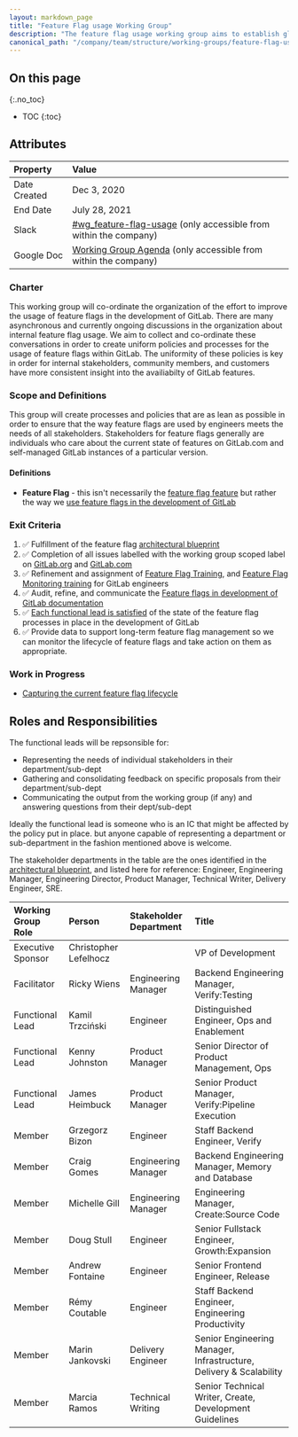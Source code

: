 ```yaml
---
layout: markdown_page
title: "Feature Flag usage Working Group"
description: "The feature flag usage working group aims to establish global policies and processes around the usage of feature flags in the development of GitLab"
canonical_path: "/company/team/structure/working-groups/feature-flag-usage/"
---
```


## On this page
{:.no_toc}

- TOC
{:toc}

## Attributes

| Property     | Value                                                                                                                  |
|:-------------|:-----------------------------------------------------------------------------------------------------------------------|
| Date Created | Dec 3, 2020 |
| End Date     | July 28, 2021 |
| Slack        | [#wg_feature-flag-usage](https://gitlab.slack.com/archives/C01GACLFVT3)      (only accessible from within the company) |
| Google Doc   | [Working Group Agenda](https://docs.google.com/document/d/1Q_GyFSMep0SXGxnNW_PgrX2Xzq6EOOx7ZFbtyR_9DvY/edit#) (only accessible from within the company)  |

### Charter

This working group will co-ordinate the organization of the effort to improve the usage of feature flags in the development of GitLab. There are many asynchronous and currently ongoing discussions in the organization about internal feature flag usage. We aim to collect and co-ordinate these conversations in order to create uniform policies and processes for the usage of feature flags within GitLab. The uniformity of these policies is key in order for internal stakeholders, community members, and customers have more consistent insight into the availiabilty of GitLab features.

### Scope and Definitions

This group will create processes and policies that are as lean as possible in order to ensure that the way feature flags are used by engineers meets the needs of all stakeholders. Stakeholders for feature flags generally are individuals who care about the current state of features on GitLab.com and self-managed GitLab instances of a particular version.

#### Definitions
* **Feature Flag** - this isn't necessarily the [feature flag feature](https://docs.gitlab.com/ee/operations/feature_flags.html) but rather the way we [use feature flags in the development of GitLab](https://docs.gitlab.com/ee/development/feature_flags/index.html)

### Exit Criteria

1. ✅ Fulfillment of the feature flag [architectural blueprint](https://docs.gitlab.com/ee/architecture/blueprints/feature_flags_development/)
1. ✅ Completion of all issues labelled with the working group scoped label on [GitLab.org](https://gitlab.com/groups/gitlab-org/-/issues?scope=all&utf8=%E2%9C%93&state=opened&label_name[]=WorkingGroup%3A%3AFeatureFlagUsage) and [GitLab.com](https://gitlab.com/groups/gitlab-com/-/issues?scope=all&utf8=%E2%9C%93&state=opened&label_name[]=WorkingGroup%3A%3AFeatureFlagUsage)
1. ✅ Refinement and assignment of [Feature Flag Training](https://gitlab.com/gitlab-com/www-gitlab-com/-/blob/80476d9861756b3a9c8a062267288f36ff6156ca/.gitlab/issue_templates/feature-flag-training.md), and [Feature Flag Monitoring training](https://gitlab.com/gitlab-com/www-gitlab-com/-/blob/80476d9861756b3a9c8a062267288f36ff6156ca/.gitlab/issue_templates/monitoring-training.md) for GitLab engineers
1. ✅ Audit, refine, and communicate the [Feature flags in development of GitLab documentation](https://docs.gitlab.com/ee/development/feature_flags/)
1. ✅ [Each functional lead is satisfied](https://gitlab.com/gitlab-org/gitlab/-/issues/336142) of the state of the feature flag processes in place in the development of GitLab
1. ✅ Provide data to support long-term feature flag management so we can monitor the lifecycle of feature flags and take action on them as appropriate.

### Work in Progress

* [Capturing the current feature flag lifecycle](https://about.gitlab.com/handbook/product-development-flow/feature-flag-lifecycle/)

## Roles and Responsibilities

The functional leads will be repsonsible for:

* Representing the needs of individual stakeholders in their department/sub-dept
* Gathering and consolidating feedback on specific proposals from their department/sub-dept
* Communicating the output from the working group (if any) and answering questions from their dept/sub-dept

Ideally the functional lead is someone who is an IC that might be affected by the policy put in place. but anyone capable of representing a department or sub-department in the fashion mentioned above is welcome.

The stakeholder departments in the table are the ones identified in the [architectural blueprint](https://docs.gitlab.com/ee/architecture/blueprints/feature_flags_development/), and listed here for reference: Engineer, Engineering Manager, Engineering Director, Product Manager, Technical Writer, Delivery Engineer, SRE.

| Working Group Role                     | Person | Stakeholder Department | Title |
|:---------------------------------------|:-------|:------|:------|
| Executive Sponsor                      | Christopher Lefelhocz |  | VP of Development           |
| Facilitator                            | Ricky Wiens | Engineering Manager | Backend Engineering Manager, Verify:Testing        |
| Functional Lead                        | Kamil Trzciński | Engineer | Distinguished Engineer, Ops and Enablement     |
| Functional Lead                        | Kenny Johnston | Product Manager | Senior Director of Product Management, Ops |
| Functional Lead                        | James Heimbuck | Product Manager | Senior Product Manager, Verify:Pipeline Execution          |
| Member                                 | Grzegorz Bizon | Engineer | Staff Backend Engineer, Verify                  |
| Member                                 | Craig Gomes | Engineering Manager | Backend Engineering Manager, Memory and Database   |
| Member                                 | Michelle Gill | Engineering Manager | Engineering Manager, Create:Source Code          |
| Member                                 | Doug Stull | Engineer | Senior Fullstack Engineer, Growth:Expansion         |
| Member                                 | Andrew Fontaine | Engineer | Senior Frontend Engineer, Release              |
| Member                                 | Rémy Coutable | Engineer | Staff Backend Engineer, Engineering Productivity |
| Member                                 | Marin Jankovski | Delivery Engineer | Senior Engineering Manager, Infrastructure, Delivery & Scalability |
| Member                                 | Marcia Ramos | Technical Writing | Senior Technical Writer, Create, Development Guidelines |
